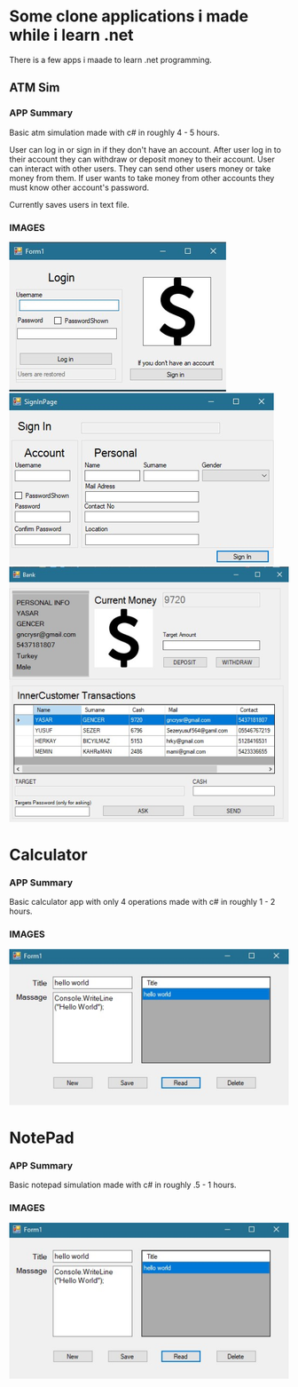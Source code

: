 # Some clone applications i made while i learn .net


There is a few apps i maade to learn .net programming.


## ATM Sim

### APP Summary
Basic atm simulation made with c# in roughly 4 - 5 hours. 

User can log in or sign in if they don't have an account. After user log in to their account they can withdraw or deposit money to their account. User can interact with other users. They can send other users money or take money from them. If user wants to take money from other accounts they must know other account's password.

Currently saves users in text file.

### IMAGES

<img src="img/ATMLogIn.jpg">
<img src="img/ATMSignIn.jpg">
<img src="img/ATMMain.jpg">

# Calculator

### APP Summary
Basic calculator app with only 4 operations made with c# in roughly 1 - 2 hours.


### IMAGES

<img src="img/NoteAppMain.jpg">

# NotePad

### APP Summary
Basic notepad simulation made with c# in roughly .5 - 1 hours.


### IMAGES

<img src="img/NoteAppMain.jpg">

